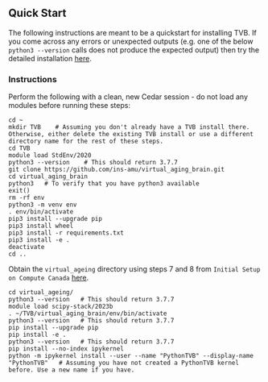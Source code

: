 ## Quick Start
The following instructions are meant to be a quickstart for installing TVB. If you come across any errors or unexpected outputs (e.g. one of the below `python3 --version` calls does not produce the expected output) then try the detailed installation [here](https://github.com/McIntosh-Lab/tvb_demo/tree/main).



### Instructions

Perform the following with a clean, new Cedar session - do not load any modules before running these steps:

```
cd ~
mkdir TVB    # Assuming you don't already have a TVB install there. Otherwise, either delete the existing TVB install or use a different directory name for the rest of these steps. 
cd TVB
module load StdEnv/2020
python3 --version    # This should return 3.7.7
git clone https://github.com/ins-amu/virtual_aging_brain.git
cd virtual_aging_brain
python3   # To verify that you have python3 available
exit()
rm -rf env
python3 -m venv env
. env/bin/activate
pip3 install --upgrade pip
pip3 install wheel
pip3 install -r requirements.txt
pip3 install -e .
deactivate
cd ..
```

Obtain the `virtual_ageing` directory using steps 7 and 8 from `Initial Setup on Compute Canada` [here](https://github.com/McIntosh-Lab/tvb_demo/tree/main).

```
cd virtual_ageing/
python3 --version   # This should return 3.7.7
module load scipy-stack/2023b
. ~/TVB/virtual_aging_brain/env/bin/activate
python3 --version   # This should return 3.7.7
pip install --upgrade pip
pip install -e .
python3 --version   # This should return 3.7.7
pip install --no-index ipykernel
python -m ipykernel install --user --name "PythonTVB" --display-name "PythonTVB"   # Assuming you have not created a PythonTVB kernel before. Use a new name if you have.
```
